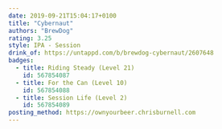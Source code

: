 ```yaml
---
date: 2019-09-21T15:04:17+0100
title: "Cybernaut"
authors: "BrewDog"
rating: 3.25
style: IPA - Session
drink_of: https://untappd.com/b/brewdog-cybernaut/2607648
badges:
  - title: Riding Steady (Level 21)
    id: 567854087
  - title: For the Can (Level 10)
    id: 567854088
  - title: Session Life (Level 2)
    id: 567854089
posting_method: https://ownyourbeer.chrisburnell.com
---
```

